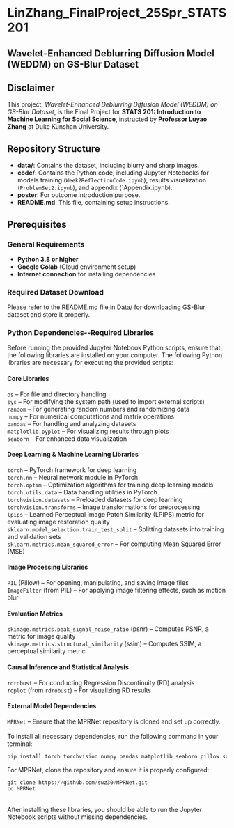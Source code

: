 # LinZhang_FinalProject_25Spr_STATS201

## Wavelet-Enhanced Deblurring Diffusion Model (WEDDM) on GS-Blur Dataset

## Disclaimer
This project, _Wavelet-Enhanced Deblurring Diffusion Model (WEDDM) on GS-Blur Dataset_, is the Final Project for **STATS 201: Introduction to Machine Learning for Social Science**, instructed by **Professor Luyao Zhang** at Duke Kunshan University.

## Repository Structure
- **data/**: Contains the dataset, including blurry and sharp images.
- **code/**: Contains the Python code, including Jupyter Notebooks for models training (`Week2ReflectionCode.ipynb`), results visualization (`ProblemSet2.ipynb`), and appendix (`Appendix.ipynb).
- **poster**: For outcome introduction purpose.
- **README.md**: This file, containing setup instructions.

## Prerequisites

### General Requirements
- **Python 3.8 or higher**
- **Google Colab** (Cloud environment setup)
- **Internet connection** for installing dependencies

### Required Dataset Download
Please refer to the README.md file in Data/ for downloading GS-Blur dataset and store it properly.

### Python Dependencies--Required Libraries
Before running the provided Jupyter Notebook Python scripts, ensure that the following libraries are installed on your computer. The following Python libraries are necessary for executing the provided scripts:

#### Core Libraries
`os` – For file and directory handling\
`sys` – For modifying the system path (used to import external scripts)\
`random` – For generating random numbers and randomizing data\
`numpy` – For numerical computations and matrix operations\
`pandas` – For handling and analyzing datasets\
`matplotlib.pyplot` – For visualizing results through plots\
`seaborn` – For enhanced data visualization

#### Deep Learning & Machine Learning Libraries
`torch` – PyTorch framework for deep learning\
`torch.nn` – Neural network module in PyTorch\
`torch.optim` – Optimization algorithms for training deep learning models\
`torch.utils.data` – Data handling utilities in PyTorch\
`torchvision.datasets` – Preloaded datasets for deep learning\
`torchvision.transforms` – Image transformations for preprocessing\
`lpips` – Learned Perceptual Image Patch Similarity (LPIPS) metric for evaluating image restoration quality\
`sklearn.model_selection.train_test_split` – Splitting datasets into training and validation sets\
`sklearn.metrics.mean_squared_error` – For computing Mean Squared Error (MSE)

#### Image Processing Libraries
`PIL` (Pillow) – For opening, manipulating, and saving image files\
`ImageFilter` (from PIL) – For applying image filtering effects, such as motion blur

#### Evaluation Metrics
`skimage.metrics.peak_signal_noise_ratio` (psnr) – Computes PSNR, a metric for image quality\
`skimage.metrics.structural_similarity` (ssim) – Computes SSIM, a perceptual similarity metric

#### Causal Inference and Statistical Analysis
`rdrobust` – For conducting Regression Discontinuity (RD) analysis\
`rdplot` (from `rdrobust`) – For visualizing RD results

#### External Model Dependencies
`MPRNet` – Ensure that the MPRNet repository is cloned and set up correctly. \
\
To install all necessary dependencies, run the following command in your terminal:
```python
pip install torch torchvision numpy pandas matplotlib seaborn pillow scikit-image lpips rdrobust
```
For MPRNet, clone the repository and ensure it is properly configured:
```python
git clone https://github.com/swz30/MPRNet.git
cd MPRNet
```
\
After installing these libraries, you should be able to run the Jupyter Notebook scripts without missing dependencies.




